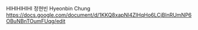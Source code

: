 HIHIHIHIHI
정현빈 Hyeonbin Chung https://docs.google.com/document/d/1KKQ8xapNl4ZlHqHo6LCjBlnRUmNP6OBuNBnTOumFUqg/edit
